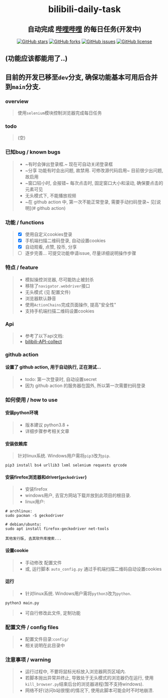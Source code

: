 <div align="center">
<h1 align="center">
bilibili-daily-task
</h1>
<h2 align="center">
自动完成 <a href="https://bilibili.com">哔哩哔哩</a> 的每日任务(开发中)
</h2>

[![GitHub stars](https://img.shields.io/github/stars/sb-child/bilibili-daily-task?label=stars%2F%E6%98%9F%E6%A0%87&style=flat-square)](https://github.com/sb-child/bilibili-daily-task/stargazers)
[![GitHub forks](https://img.shields.io/github/forks/sb-child/bilibili-daily-task?label=forks%2F%E5%88%86%E6%94%AF&style=flat-square)](https://github.com/sb-child/bilibili-daily-task/network)
[![GitHub issues](https://img.shields.io/github/issues/sb-child/bilibili-daily-task?label=issues%2F%E8%AE%AE%E9%A2%98&style=flat-square)](https://github.com/sb-child/bilibili-daily-task/issues)
[![GitHub license](https://img.shields.io/github/license/sb-child/bilibili-daily-task?label=license%2F%E8%AE%B8%E5%8F%AF%E8%AF%81&style=flat-square)](https://github.com/sb-child/bilibili-daily-task/blob/main/LICENSE)
</div>

## (功能应该都能用了..)
## 目前的开发已移至`dev`分支, 确保功能基本可用后合并到`main`分支.

### overview
> 使用`selenium`模块控制浏览器完成每日任务

### todo
> (空)

[comment]: <> (> - [x] ~修复bug: `分享` 按钮不能点击 [link]&#40;https://github.com/sb-child/bilibili-daily-task/blob/main/mod_coin.py#L63&#41;~)

[comment]: <> (> - [x] ~修复bug: 有时会弹出登录对话框 [link]&#40;https://github.com/sb-child/bilibili-daily-task/blob/main/mod_coin.py#L138&#41;~)

[comment]: <> (> - [x] ~修复bug: 有时, 不能正常点赞~)

### 已知bug / known bugs
> - ~有时会弹出登录框.~ 现在可自动关闭登录框
> - ~分享 功能有时会出问题, 故禁用. 可修改源代码启用~ 目前很少出问题, 故启用
> - ~窗口较小时, 会报错~ 每次点击时, 固定窗口大小和滚动, 确保要点击的元素可见
> - 无头模式下, 不能播放视频
> - ~在 github action 中, 第一次不能正常登录, 需要手动扫码登录~ 见[说明](# github action)

### 功能 / functions
> - [x] 使用自定义cookies登录
> - [x] 手机端扫描二维码登录, 自动设置cookies
> - [x] 自动观看, 点赞, 投币, 分享
> - [ ] 逐步完善...
> 可提交功能申请issue, 尽量详细说明操作步骤

[comment]: <> (### 测试 / test)

[comment]: <> (> - 随机获取视频, 点赞转发 5 次 &#40;[link]&#40;https://www.sbchild.top/bdt_1.mp4&#41;&#41;)

[comment]: <> (> - 额外: 随机获取视频, 点赞转发 50+ 次 &#40;尽可能多的找出潜在的bug&#41;)

[comment]: <> (> - 随机获取视频, 点赞转发 5 次 &#40;目前的版本: 2021/2/15 2:49&#41;)

### 特点 / feature
> - 模拟操控浏览器, 尽可能防止被封杀
> - 移除了`navigator.webdriver`接口
> - 无头模式 (见 配置文件)
> - 浏览器默认静音
> - 使用`ActionChains`完成页面操作, 提高"安全性"
> - 支持手机端扫描二维码设置cookies

### Api
> - 参考了以下api文档:
> - [bilibili-API-collect](https://github.com/SocialSisterYi/bilibili-API-collect)

### github action
#### 设置了 github action, 用于自动执行, 正在测试...
> - todo: 第一次登录时, 自动设置secret
> - 因为 github action 的服务器在国外, 所以第一次需要扫码登录

### 如何使用 / how to use
#### 安装python环境
> - 版本建议 python3.8 +
> - 详细步骤参考相关文章

#### 安装依赖库
> 针对linux系统. Windows用户需将`pip3`改为`pip`.
```
pip3 install bs4 urllib3 lxml selenium requests qrcode
```

#### 安装firefox浏览器和driver(`geckodriver`)
> - 安装firefox
> - windows用户, 去官方网站下载并放到此项目的根目录.
> - linux用户:
```
# archlinux:
sudo pacman -S geckodriver

# debian/ubuntu:
sudo apt install firefox-geckodriver net-tools

其他发行版, 去其软件库搜索...
```

#### 设置cookie
> - 手动修改 配置文件
> - 或, 运行脚本 `auto_config.py` 通过手机端扫描二维码自动设置cookies

#### 运行
> - 针对linux系统. Windows用户需将`python3`改为`python`.
```
python3 main.py
```
> - 可自行修改此文件, 定制功能

### 配置文件 / config files
> - 配置文件目录:`config/`
> - 相关说明在此目录中

### 注意事项 / warning
> - 运行过程中, 不要将鼠标光标放入浏览器网页区域内.
> - 若脚本抛出异常并终止, 导致处于无头模式的浏览器仍在运行, 使用`kill_browser.py`结束后台的浏览器进程(暂不支持windows).
> - 网络不好(访问b站很慢)的情况下, 使用此脚本可能会时不时地崩溃.
